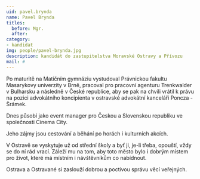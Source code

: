 ```yaml
---
uid: pavel.brynda
name: Pavel Brynda
titles:
  before: Mgr. 
  after: 
category:
- kandidat 
img: people/pavel-brynda.jpg
description: kandidát do zastupitelstva Moravské Ostravy a Přívozu
mail: #
---
```


Po maturitě na Matičním gymnáziu vystudoval Právnickou fakultu Masarykovy univerzity v Brně, pracoval pro pracovní agenturu Trenkwalder v Bulharsku a následně v České republice, aby se pak na chvíli vrátil k právu na pozici advokátního koncipienta v ostravské advokátní kanceláři Poncza - Šrámek.

Dnes působí jako event manager pro Českou a Slovenskou republiku ve společnosti Cinema City.

Jeho zájmy jsou cestování a běhání po horách i kulturních akcích.

V Ostravě se vyskytuje už od střední školy a byť ji, je-li třeba, opouští, vždy se do ní rád vrací. Záleží mu na tom, aby toto město bylo i dobrým místem pro život, které má místním i návštěvníkům co nabídnout.

Ostrava a Ostravané si zaslouží dobrou a poctivou správu věcí veřejných.
